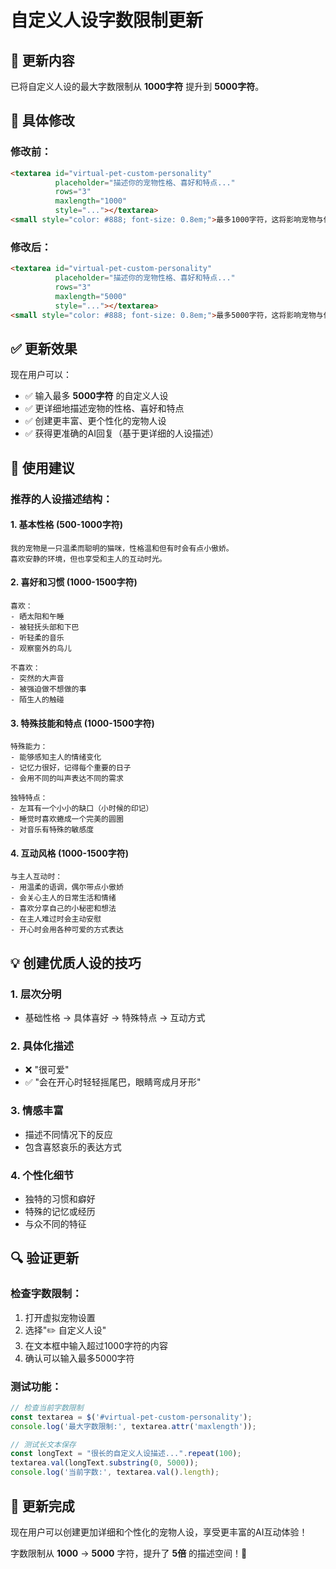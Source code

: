 # 自定义人设字数限制更新

## 📝 更新内容

已将自定义人设的最大字数限制从 **1000字符** 提升到 **5000字符**。

## 🔧 具体修改

### 修改前：
```html
<textarea id="virtual-pet-custom-personality"
          placeholder="描述你的宠物性格、喜好和特点..."
          rows="3"
          maxlength="1000"
          style="..."></textarea>
<small style="color: #888; font-size: 0.8em;">最多1000字符，这将影响宠物与你互动时的回复风格</small>
```

### 修改后：
```html
<textarea id="virtual-pet-custom-personality"
          placeholder="描述你的宠物性格、喜好和特点..."
          rows="3"
          maxlength="5000"
          style="..."></textarea>
<small style="color: #888; font-size: 0.8em;">最多5000字符，这将影响宠物与你互动时的回复风格</small>
```

## ✅ 更新效果

现在用户可以：
- ✅ 输入最多 **5000字符** 的自定义人设
- ✅ 更详细地描述宠物的性格、喜好和特点
- ✅ 创建更丰富、更个性化的宠物人设
- ✅ 获得更准确的AI回复（基于更详细的人设描述）

## 🎯 使用建议

### 推荐的人设描述结构：

#### 1. **基本性格** (500-1000字符)
```
我的宠物是一只温柔而聪明的猫咪，性格温和但有时会有点小傲娇。
喜欢安静的环境，但也享受和主人的互动时光。
```

#### 2. **喜好和习惯** (1000-1500字符)
```
喜欢：
- 晒太阳和午睡
- 被轻抚头部和下巴
- 听轻柔的音乐
- 观察窗外的鸟儿

不喜欢：
- 突然的大声音
- 被强迫做不想做的事
- 陌生人的触碰
```

#### 3. **特殊技能和特点** (1000-1500字符)
```
特殊能力：
- 能够感知主人的情绪变化
- 记忆力很好，记得每个重要的日子
- 会用不同的叫声表达不同的需求

独特特点：
- 左耳有一个小小的缺口（小时候的印记）
- 睡觉时喜欢蜷成一个完美的圆圈
- 对音乐有特殊的敏感度
```

#### 4. **互动风格** (1000-1500字符)
```
与主人互动时：
- 用温柔的语调，偶尔带点小傲娇
- 会关心主人的日常生活和情绪
- 喜欢分享自己的小秘密和想法
- 在主人难过时会主动安慰
- 开心时会用各种可爱的方式表达
```

## 💡 创建优质人设的技巧

### 1. **层次分明**
- 基础性格 → 具体喜好 → 特殊特点 → 互动方式

### 2. **具体化描述**
- ❌ "很可爱" 
- ✅ "会在开心时轻轻摇尾巴，眼睛弯成月牙形"

### 3. **情感丰富**
- 描述不同情况下的反应
- 包含喜怒哀乐的表达方式

### 4. **个性化细节**
- 独特的习惯和癖好
- 特殊的记忆或经历
- 与众不同的特征

## 🔍 验证更新

### 检查字数限制：
1. 打开虚拟宠物设置
2. 选择"✏️ 自定义人设"
3. 在文本框中输入超过1000字符的内容
4. 确认可以输入最多5000字符

### 测试功能：
```javascript
// 检查当前字数限制
const textarea = $('#virtual-pet-custom-personality');
console.log('最大字数限制:', textarea.attr('maxlength'));

// 测试长文本保存
const longText = "很长的自定义人设描述...".repeat(100);
textarea.val(longText.substring(0, 5000));
console.log('当前字数:', textarea.val().length);
```

## 🎉 更新完成

现在用户可以创建更加详细和个性化的宠物人设，享受更丰富的AI互动体验！

字数限制从 **1000** → **5000** 字符，提升了 **5倍** 的描述空间！🎯
